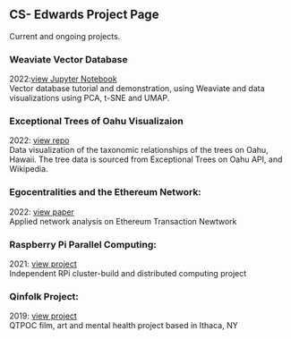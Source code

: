 ## CS- Edwards Project Page
Current and ongoing projects.

### Weaviate Vector Database
2022:[view Jupyter Notebook](https://github.com/CS-Edwards/vse/blob/main/Weaviate_Project.ipynb)<br>
Vector database tutorial and demonstration, using Weaviate and data visualizations using PCA, t-SNE and UMAP.

### Exceptional Trees of Oahu Visualizaion
2022: [view repo](https://github.com/CS-Edwards/oahu_trees) <br>
Data visualization of the taxonomic relationships of the trees on Oahu, Hawaii. The tree data is sourced from Exceptional Trees on Oahu API, and Wikipedia. 

### Egocentralities and the Ethereum Network:
2022: [view paper](https://bit.ly/3PEtHVn)<br>
Applied network analysis on Ethereum Transaction Newtwork

### Raspberry Pi Parallel Computing:
2021: [view project](https://bit.ly/39SJcsz)<br>
Independent RPi cluster-build and distributed computing project

### Qinfolk Project:
2019: [view project](https://bit.ly/3wUp01k)<br>
QTPOC film, art and mental health project based in Ithaca, NY
